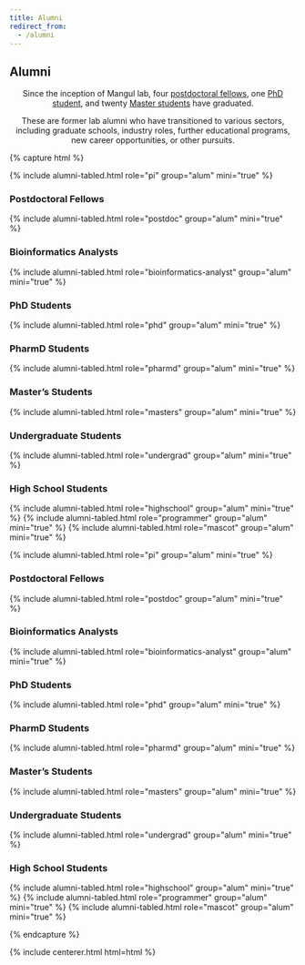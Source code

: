 ```yaml
---
title: Alumni
redirect_from:
  - /alumni
---
```


<!-- section break -->

## Alumni

<p style="text-align: center;">
Since the inception of Mangul lab, four <a href="#postdoctoral-fellows">postdoctoral fellows</a>, one <a href="#phd-students">PhD student</a>, and twenty <a href="#masters-students">Master students</a> have graduated.
</p>

<p style="text-align: center;">
These are former lab alumni who have transitioned to various sectors, including graduate schools, industry roles, further educational programs, new career opportunities, or other pursuits.
</p>

{% capture html %}

{% include alumni-tabled.html role="pi" group="alum" mini="true" %}
<h3 style="text-align: start; width: 85%;" id="postdoctoral-fellows"> Postdoctoral Fellows </h3>
{% include alumni-tabled.html role="postdoc" group="alum" mini="true" %}
<h3 style="text-align: start; width: 85%;"> Bioinformatics Analysts </h3>
{% include alumni-tabled.html role="bioinformatics-analyst" group="alum" mini="true" %}
<h3 style="text-align: start; width: 85%;" id="phd-students"> PhD Students </h3>
{% include alumni-tabled.html role="phd" group="alum" mini="true" %}
<h3 style="text-align: start; width: 85%;"> PharmD Students </h3>
{% include alumni-tabled.html role="pharmd" group="alum" mini="true" %}
<h3 style="text-align: start; width: 85%;" id="masters-students"> Master’s Students </h3>
{% include alumni-tabled.html role="masters" group="alum" mini="true" %}
<h3 style="text-align: start; width: 85%;"> Undergraduate Students </h3>
{% include alumni-tabled.html role="undergrad" group="alum" mini="true" %}
<h3 style="text-align: start; width: 85%;"> High School Students </h3>
{% include alumni-tabled.html role="highschool" group="alum" mini="true" %}
<!-- <h3 style="text-align: start; width: 85%;"> Programmers </h3> -->
{% include alumni-tabled.html role="programmer" group="alum" mini="true" %}
<!-- <h3 style="text-align: start; width: 85%;"> Mascots </h3> -->
{% include alumni-tabled.html role="mascot" group="alum" mini="true" %}


{% include alumni-tabled.html role="pi" group="alum" mini="true" %}
<h3 style="text-align: start; width: 85%;"> Postdoctoral Fellows </h3>
{% include alumni-tabled.html role="postdoc" group="alum" mini="true" %}
<h3 style="text-align: start; width: 85%;"> Bioinformatics Analysts </h3>
{% include alumni-tabled.html role="bioinformatics-analyst" group="alum" mini="true" %}
<h3 style="text-align: start; width: 85%;"> PhD Students </h3>
{% include alumni-tabled.html role="phd" group="alum" mini="true" %}
<h3 style="text-align: start; width: 85%;"> PharmD Students </h3>
{% include alumni-tabled.html role="pharmd" group="alum" mini="true" %}
<h3 style="text-align: start; width: 85%;"> Master’s Students </h3>
{% include alumni-tabled.html role="masters" group="alum" mini="true" %}
<h3 style="text-align: start; width: 85%;"> Undergraduate Students </h3>
{% include alumni-tabled.html role="undergrad" group="alum" mini="true" %}
<h3 style="text-align: start; width: 85%;"> High School Students </h3>
{% include alumni-tabled.html role="highschool" group="alum" mini="true" %}
<!-- <h3 style="text-align: start; width: 85%;"> Programmers </h3> -->
{% include alumni-tabled.html role="programmer" group="alum" mini="true" %}
<!-- <h3 style="text-align: start; width: 85%;"> Mascots </h3> -->
{% include alumni-tabled.html role="mascot" group="alum" mini="true" %}

{% endcapture %}

{% include centerer.html html=html %}

<!-- section break -->

<!-- ## Funding

{:.center}
Our work is made possible by funding from several organizations. -->

<!-- {%
  include gallery.html
  flat="true"
  fit="false"

  image1="images/team/gordon-and-betty-moore-foundation.png"
  link1="https://www.moore.org/"
  tooltip1="Gordon and Betty Moore Foundation"

  image2="images/team/national-cancer-institute.png"
  link2="https://www.cancer.gov/"
  tooltip2="National Cancer Institute"

  image3="images/team/alex's-lemonade-stand-foundation-for-childhood-cancer.png"
  link3="https://www.alexslemonade.org/"
  tooltip3="Alex's Lemonade Stand Foundation for Childhood Cancer"

  image4="images/team/chan-zuckerberg-initiative.png"
  link4="https://chanzuckerberg.com/"
  tooltip4="Chan Zuckerberg Initiative"

  image5="images/team/cystic-fibrosis-foundation.png"
  link5="https://www.cff.org/"
  tooltip5="Cystic Fibrosis Foundation"

  image6="images/team/alfred-p-sloan-foundation.png"
  link6="https://sloan.org/"
  tooltip6="Alfred P. Sloan Foundation"

  image7="images/team/national-human-genome-research-institute.png"
  link7="https://www.genome.gov/"
  tooltip7="National Human Genome Research Institute"

  image8="images/team/national-heart-lung-and-blood-institute.png"
  link8="https://www.nhlbi.nih.gov/"
  tooltip8="National Heart, Lung, and Blood Institute"

  image9="images/team/national-institute-of-neurological-disorders-and-stroke.png"
  link9="https://www.ninds.nih.gov/"
  tooltip9="National Institute of Neurological Disorders and Stroke"
%} -->

<!-- section break -->
